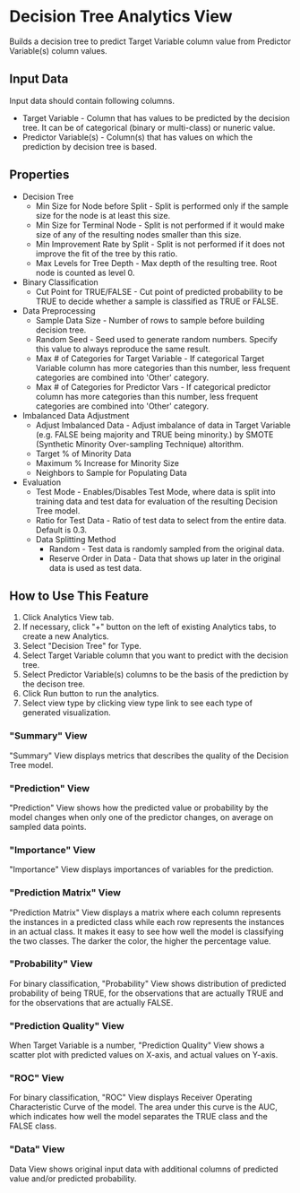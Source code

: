 # Decision Tree Analytics View

Builds a decision tree to predict Target Variable column value from Predictor Variable(s) column values.

## Input Data
Input data should contain following columns.

  * Target Variable - Column that has values to be predicted by the decision tree. It can be of categorical (binary or multi-class) or nuneric value.
  * Predictor Variable(s) - Column(s) that has values on which the prediction by decision tree is based.

## Properties

  * Decision Tree
    * Min Size for Node before Split - Split is performed only if the sample size for the node is at least this size.
    * Min Size for Terminal Node - Split is not performed if it would make size of any of the resulting nodes smaller than this size.
    * Min Improvement Rate by Split - Split is not performed if it does not improve the fit of the tree by this ratio.
    * Max Levels for Tree Depth - Max depth of the resulting tree. Root node is counted as level 0.
  * Binary Classification
    * Cut Point for TRUE/FALSE - Cut point of predicted probability to be TRUE to decide whether a sample is classified as TRUE or FALSE.
  * Data Preprocessing
    * Sample Data Size - Number of rows to sample before building decision tree.
    * Random Seed - Seed used to generate random numbers. Specify this value to always reproduce the same result.
    * Max # of Categories for Target Variable - If categorical Target Variable column has more categories than this number, less frequent categories are combined into 'Other' category.
    * Max # of Categories for Predictor Vars - If categorical predictor column has more categories than this number, less frequent categories are combined into 'Other' category.
  * Imbalanced Data Adjustment
    * Adjust Imbalanced Data - Adjust imbalance of data in Target Variable (e.g. FALSE being majority and TRUE being minority.) by SMOTE (Synthetic Minority Over-sampling Technique) altorithm.
    * Target % of Minority Data
    * Maximum % Increase for Minority Size
    * Neighbors to Sample for Populating Data
  * Evaluation
    * Test Mode - Enables/Disables Test Mode, where data is split into training data and test data for evaluation of the resulting Decision Tree model.
    * Ratio for Test Data - Ratio of test data to select from the entire data. Default is 0.3.
    * Data Splitting Method
      * Random - Test data is randomly sampled from the original data.
      * Reserve Order in Data - Data that shows up later in the original data is used as test data.

## How to Use This Feature
1. Click Analytics View tab.
2. If necessary, click "+" button on the left of existing Analytics tabs, to create a new Analytics.
3. Select "Decision Tree" for Type.
4. Select Target Variable column that you want to predict with the decision tree.
5. Select Predictor Variable(s) columns to be the basis of the prediction by the decison tree.
6. Click Run button to run the analytics.
7. Select view type by clicking view type link to see each type of generated visualization.

### "Summary" View
"Summary" View displays metrics that describes the quality of the Decision Tree model.

### "Prediction" View
"Prediction" View shows how the predicted value or probability by the model changes when only one of the predictor changes, on average on sampled data points.


### "Importance" View
"Importance" View displays importances of variables for the prediction.

### "Prediction Matrix" View
"Prediction Matrix" View displays a matrix where each column represents the instances in a predicted class while each row represents the instances in an actual class. It makes it easy to see how well the model is classifying the two classes. The darker the color, the higher the percentage value.

### "Probability" View
For binary classification, "Probability" View shows distribution of predicted probability of being TRUE, for the observations that are actually TRUE and for the observations that are actually FALSE.

### "Prediction Quality" View
When Target Variable is a number, "Prediction Quality" View shows a scatter plot with predicted values on X-axis, and actual values on Y-axis.

### "ROC" View
For binary classification, "ROC" View displays Receiver Operating Characteristic Curve of the model. The area under this curve is the AUC, which indicates how well the model separates the TRUE class and the FALSE class.

### "Data" View
Data View shows original input data with additional columns of predicted value and/or predicted probability.
